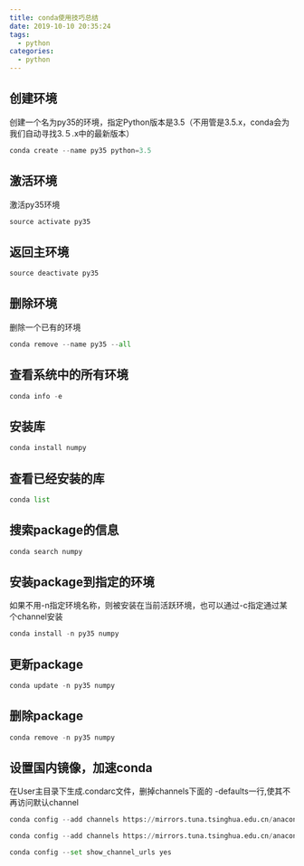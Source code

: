 ```yaml
---
title: conda使用技巧总结
date: 2019-10-10 20:35:24
tags:
  - python
categories:
  - python
---
```

## 创建环境
创建一个名为py35的环境，指定Python版本是3.5（不用管是3.5.x，conda会为我们自动寻找3.５.x中的最新版本）
```python
conda create --name py35 python=3.5
```

## 激活环境
激活py35环境
```python
source activate py35
```

## 返回主环境
```python
source deactivate py35
```

## 删除环境
删除一个已有的环境
```python
conda remove --name py35 --all
```

## 查看系统中的所有环境
```python
conda info -e
```

## 安装库
```python
conda install numpy
```

## 查看已经安装的库
```python
conda list
```

## 搜索package的信息
```python
conda search numpy
```

## 安装package到指定的环境
如果不用-n指定环境名称，则被安装在当前活跃环境，也可以通过-c指定通过某个channel安装
```python
conda install -n py35 numpy
```

## 更新package
```python
conda update -n py35 numpy
```

## 删除package
```python
conda remove -n py35 numpy
```

## 设置国内镜像，加速conda
在User主目录下生成.condarc文件，删掉channels下面的 -defaults一行,使其不再访问默认channel
```python
conda config --add channels https://mirrors.tuna.tsinghua.edu.cn/anaconda/pkgs/free/

conda config --add channels https://mirrors.tuna.tsinghua.edu.cn/anaconda/pkgs/main/

conda config --set show_channel_urls yes
```
